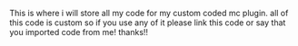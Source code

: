 This is where i will store all my code for my custom coded mc plugin. all of this code is custom so if you use any of it please link this code or say that you imported code from me! thanks!! 
